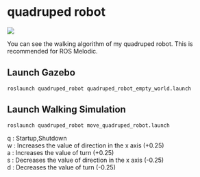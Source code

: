 # quadruped robot
<img src="https://github.com/Alpaca-zip/quadruped_robot_for_melodic/blob/main/quadruped_robot/quadruped_robot%20.png">

You can see the walking algorithm of my quadruped robot. This is recommended for ROS Melodic. 

## Launch Gazebo

```
roslaunch quadruped_robot quadruped_robot_empty_world.launch
```

## Launch Walking Simulation

```
roslaunch quadruped_robot move_quadruped_robot.launch
```

q : Startup,Shutdown  
w : Increases the value of direction in the x axis (+0.25)  
a : Increases the value of turn (+0.25)  
s : Decreases the value of direction in the x axis (-0.25)  
d : Decreases the value of turn (-0.25)
